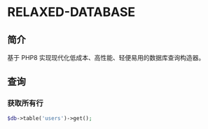 # RELAXED-DATABASE

## 简介
基于 PHP8 实现现代化低成本、高性能、轻便易用的数据库查询构造器。

## 查询
### 获取所有行
```php
$db->table('users')->get();
```